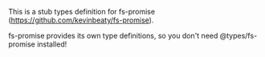 This is a stub types definition for fs-promise (https://github.com/kevinbeaty/fs-promise).

fs-promise provides its own type definitions, so you don't need @types/fs-promise installed!